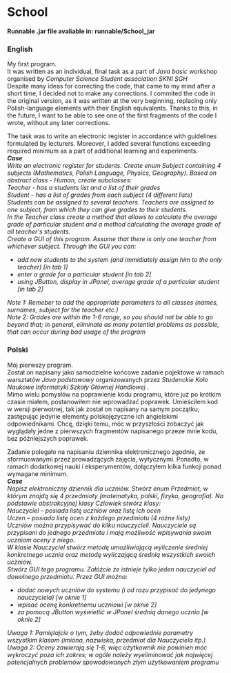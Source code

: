 # School

<b> Runnable .jar file avaliable in: runnable/School_jar </b>

<h3>English</h3>
My first program. <br>
It was written as an individual, final task as a part of <i> Java basic </i> workshop
organised by <i> Computer Science Student association SKNI SGH </i> <br>
Despite many ideas for correcting the code, that came to my mind after a short time, I decided not to make any corrections.
I commited the code in the original version, as it was written at the very beginning, replacing only Polish-language elements with their English equivalents.
Thanks to this, in the future, I want to be able to see one of the first fragments of the code I wrote, without any later corrections.

The task was to write an electronic register in accordance with guidelines formulated by lecturers. 
Moreover, I added several functions exceeding required minimum as a part of additional learning and experiments. <br>
<i><b> Case </b><br>
Write an electronic register for students. Create enum Subject containing 4 subjects (Mathematics, Polish Language, Physics, Geography). 
Based on abstract class - Human, create subclasses: <br>
Teacher - has a students list and a list of their grades <br>
Student - has a list of grades from each subject (4 different lists) <br>
Students can be assigned to several teachers. Teachers are assigned to one subject, from which they can give grades to their students. <br>
In the Teacher class create a method that allows to calculate the average grade of particular student and a method calculating the average grade of all teacher's students. <br>
Create a GUI of this program. Assume that there is only one teacher from whichever subject. Through the GUI you can: 
- add new students to the system (and immidiately assign him to the only teacher) [in tab 1] <br>
- enter a grade for a particular student [in tab 2] <br>
- using JButton, display in JPanel, average grade of a particular student [in tab 2] <br>
  
Note 1: Remeber to add the appropriate parameters to all classes (names, surnames, subject for the teacher etc.) <br>
Note 2: Grades are within the 1-6 range, so you should not be able to go beyond that; in general, eliminate as many potential problems as possible, that can occur during bad usage of the program </i>

<h3>Polski</h3>
Mój pierwszy program. <br>
Został on napisany jako samodzielne końcowe zadanie pojektowe w ramach warsztatów <i>Java podstawowy</i> 
organizowanych przez <i> Studenckie Koło Naukowe Informatyki Szkoły Głównej Handlowej </i>. <br>
Mimo wielu pomysłów na poprawienie kodu programu, które już po krótkim czasie miałem, postanowiłem nie wprowadzać poprawek.
Umieściłem kod w wersji pierwotnej, tak jak został on napisany na samym początku, zastępując jedynie elementy polskojęzyczne ich angielskimi odpowiednikami.
Chcę, dzięki temu, móc w przyszłości zobaczyć jak wyglądały jedne z pierwszych fragmentów napisanego przeze mnie kodu, bez późniejszych poprawek.

Zadanie polegało na napisaniu dziennika elektronicznego zgodnie, ze sformuowanymi 
przez prowadzących zajęcia, wytycznymi. Ponadto, w ramach dodatkowej nauki i eksperymentów, dołączyłem kilka funkcji ponad wymagane minimum. <br>
<i><b> Case </b><br>
Napisz elektroniczny dziennik dla uczniów. Stwórz enum Przedmiot, w którym znajdą się 4 przedmioty (matematyka, polski, fizyka, geografia). Na podstawie abstrakcyjnej klasy Czlowiek stwórz klasy: <br>
Nauczyciel – posiada listę uczniów oraz listę ich ocen <br>
Uczen – posiada listę ocen z każdego przedmiotu (4 różne listy) <br>
Uczniów można przypisywać do kilku nauczycieli. Nauczyciele są przypisani do jednego przedmiotu i mają możliwość wpisywania swoim uczniom oceny z niego. <br>
W klasie Nauczyciel stwórz metodę umożliwiającą wyliczenie średniej konkretnego ucznia oraz metodę wyliczającą średnią wszystkich swoich uczniów. <br>
Stwórz GUI tego programu. Załóżcie że istnieje tylko jeden nauczyciel od dowolnego przedmiotu. Przez GUI można: 
- dodać nowych uczniów do systemu (i od razu przypisać do jedynego nauczyciela) [w oknie 1] <br>
- wpisać ocenę konkretnemu uczniowi [w oknie 2] <br>
- za pomocą JButton wyświetlić w JPanel średnią danego ucznia [w oknie 2] <br>
        
Uwaga 1: Pamiętajcie o tym, żeby dodać odpowiednie parametry wszystkim klasom (imiona, nazwiska, przedmiot dla Nauczyciela itp.) <br>
Uwaga 2: Oceny zawierają się 1-6, więc użytkownik nie powinien móc wykroczyć poza ich zakres; w ogóle należy wyeliminować jak najwięcej potencjalnych problemów spowodowanych złym użytkowaniem programu</i>
